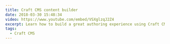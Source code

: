 ```yaml
---
title: Craft CMS content builder
date: 2018-03-30 15:48:34
video: https://www.youtube.com/embed/VSXglzqJ2Z4
excerpt: Learn how to build a great authoring experience using Craft CMS's matrix field type.
tags:
  - Craft CMS
---
```

